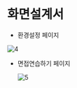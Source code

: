 # 화면설계서

- 환경설정 페이지

![4](/uploads/8371155e1d3bee66908702603a69cc86/4.PNG)

- 면접연습하기 페이지

  ![5](/uploads/31280c749ba2e6d7959deb084729c5b3/5.PNG)

